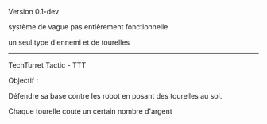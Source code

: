 Version 0.1-dev

système de vague pas entièrement fonctionnelle

un seul type d'ennemi et de tourelles

----------------

TechTurret Tactic - TTT

Objectif : 

Défendre sa base contre les robot en posant des tourelles au sol.

Chaque tourelle coute un certain nombre d'argent
